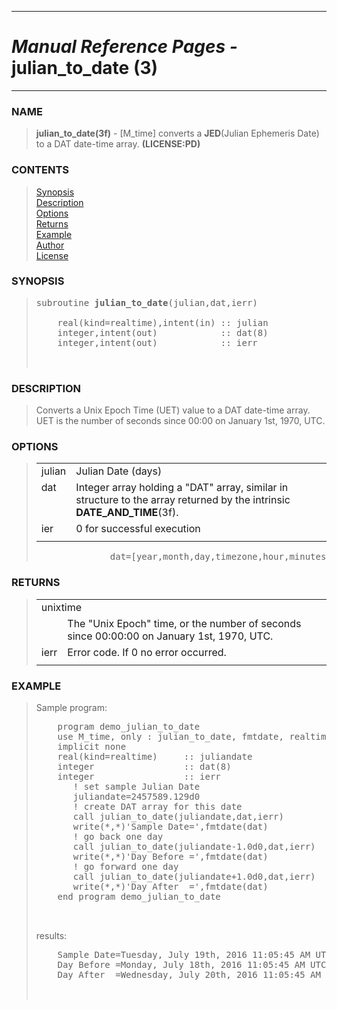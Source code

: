 <?
<body>
  <a name="top" id="top"></a>
  <div id="Container">
    <div id="Content">
      <div class="c31">
        <hr />
        <h1><i>Manual Reference Pages -</i> julian_to_date (3)</h1>
        <hr />
      </div><a name="0"></a>
      <h3><a name="0">NAME</a></h3>
      <blockquote>
        <b>julian_to_date(3f)</b> - [M_time] converts a <b>JED</b>(Julian Ephemeris Date) to a DAT date-time array. <b>(LICENSE:PD)</b>
      </blockquote><a name="contents" id="contents"></a>
      <h3>CONTENTS</h3>
      <blockquote>
        <a href="#1">Synopsis</a><br />
        <a href="#2">Description</a><br />
        <a href="#3">Options</a><br />
        <a href="#4">Returns</a><br />
        <a href="#5">Example</a><br />
        <a href="#6">Author</a><br />
        <a href="#7">License</a><br />
      </blockquote><a name="8"></a>
      <h3><a name="8">SYNOPSIS</a></h3>
      <blockquote>
        <pre>
subroutine <b>julian_to_date</b>(julian,dat,ierr)
<br />    real(kind=realtime),intent(in) :: julian
    integer,intent(out)            :: dat(8)
    integer,intent(out)            :: ierr
<br />
</pre>
      </blockquote><a name="2"></a>
      <h3><a name="2">DESCRIPTION</a></h3>
      <blockquote>
        Converts a Unix Epoch Time (UET) value to a DAT date-time array. UET is the number of seconds since 00:00 on January 1st, 1970, UTC.
      </blockquote><a name="3"></a>
      <h3><a name="3">OPTIONS</a></h3>
      <blockquote>
        <table cellpadding="3">
          <tr valign="top">
            <td class="c32" width="6%" nowrap="nowrap">julian</td>
            <td valign="bottom">Julian Date (days)</td>
          </tr>
          <tr valign="top">
            <td class="c32" width="6%" nowrap="nowrap">dat</td>
            <td valign="bottom">Integer array holding a "DAT" array, similar in structure to the array returned by the intrinsic
            <b>DATE_AND_TIME</b>(3f).</td>
          </tr>
          <tr valign="top">
            <td class="c32" width="6%" nowrap="nowrap">ier</td>
            <td valign="bottom">0 for successful execution</td>
          </tr>
          <tr>
            <td></td>
          </tr>
        </table><!-- .nf -->
        <pre>
              dat=[year,month,day,timezone,hour,minutes,seconds,milliseconds]
</pre>
      </blockquote><a name="4"></a>
      <h3><a name="4">RETURNS</a></h3>
      <blockquote>
        <table cellpadding="3">
          <tr valign="top">
            <td class="c32" colspan="2">unixtime</td>
          </tr>
          <tr valign="top">
            <td width="6%"></td>
            <td>The "Unix Epoch" time, or the number of seconds since 00:00:00 on January 1st, 1970, UTC.</td>
          </tr>
          <tr valign="top">
            <td class="c32" width="6%" nowrap="nowrap">ierr</td>
            <td valign="bottom">Error code. If 0 no error occurred.</td>
          </tr>
          <tr>
            <td></td>
          </tr>
        </table>
      </blockquote><a name="5"></a>
      <h3><a name="5">EXAMPLE</a></h3>
      <blockquote>
        Sample program:
        <pre>
    program demo_julian_to_date
    use M_time, only : julian_to_date, fmtdate, realtime
    implicit none
    real(kind=realtime)     :: juliandate
    integer                 :: dat(8)
    integer                 :: ierr
       ! set sample Julian Date
       juliandate=2457589.129d0
       ! create DAT array for this date
       call julian_to_date(juliandate,dat,ierr)
       write(*,*)'Sample Date=',fmtdate(dat)
       ! go back one day
       call julian_to_date(juliandate-1.0d0,dat,ierr)
       write(*,*)'Day Before =',fmtdate(dat)
       ! go forward one day
       call julian_to_date(juliandate+1.0d0,dat,ierr)
       write(*,*)'Day After  =',fmtdate(dat)
    end program demo_julian_to_date
<br />
</pre>results:
        <pre>
    Sample Date=Tuesday, July 19th, 2016 11:05:45 AM UTC-04:00
    Day Before =Monday, July 18th, 2016 11:05:45 AM UTC-04:00
    Day After  =Wednesday, July 20th, 2016 11:05:45 AM UTC-04:00
<br />
</pre>
      </blockquote><a name="6"></a>
    </div>
  </div>
</body>
